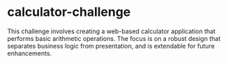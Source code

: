 # calculator-challenge
This challenge involves creating a web-based calculator application that performs basic arithmetic operations. The focus is on a robust design that separates business logic from presentation, and is extendable for future enhancements.
